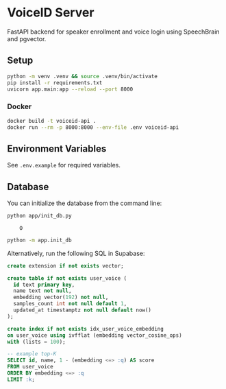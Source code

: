 # VoiceID Server

FastAPI backend for speaker enrollment and voice login using SpeechBrain and pgvector.

## Setup

```bash
python -m venv .venv && source .venv/bin/activate
pip install -r requirements.txt
uvicorn app.main:app --reload --port 8000
```

### Docker

```bash
docker build -t voiceid-api .
docker run --rm -p 8000:8000 --env-file .env voiceid-api
```

## Environment Variables

See `.env.example` for required variables.

## Database

You can initialize the database from the command line:

```bash
python app/init_db.py

```
        O
```bash
python -m app.init_db

```

Alternatively, run the following SQL in Supabase:

```sql
create extension if not exists vector;

create table if not exists user_voice (
  id text primary key,
  name text not null,
  embedding vector(192) not null,
  samples_count int not null default 1,
  updated_at timestamptz not null default now()
);

create index if not exists idx_user_voice_embedding
on user_voice using ivfflat (embedding vector_cosine_ops)
with (lists = 100);

-- example top-K
SELECT id, name, 1 - (embedding <=> :q) AS score
FROM user_voice
ORDER BY embedding <=> :q
LIMIT :k;
```